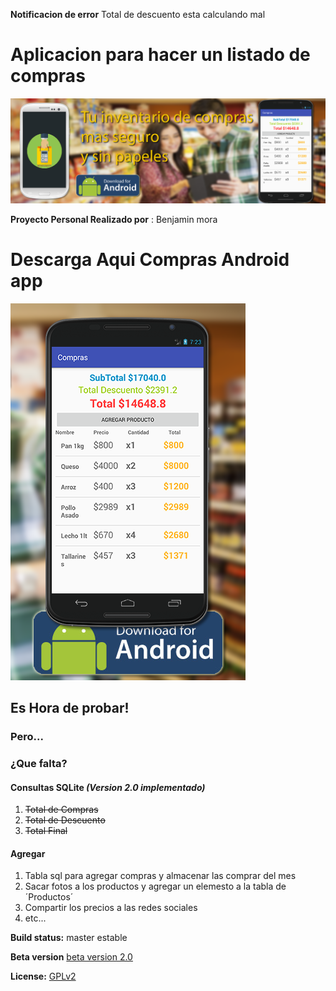 **Notificacion de error**
Total de descuento esta calculando mal

# Aplicacion para hacer un listado de compras

![Logo](https://raw.githubusercontent.com/bemtorres/bemtorres.github.io/cb048b7289221bef8d18fa8266e776e50250d740/assets/imagen/wide-social-banner.png)

**Proyecto Personal Realizado por** : Benjamin mora

# Descarga Aqui Compras Android app 

[![](https://github.com/bemtorres/bemtorres.github.io/blob/master/assets/imagen/Promo.png?raw=true)](https://www.dropbox.com/s/exdaoux32xez4jc/ComprasApp%28v2.0%29.apk)


## Es Hora de probar!
### Pero...
### ¿Que falta?

#### Consultas SQLite *(Version 2.0 implementado)*
  1. ~~Total de Compras~~
  2. ~~Total de Descuento~~
  3. ~~Total Final~~

#### Agregar
  1. Tabla sql para agregar compras y almacenar las comprar del mes
  2. Sacar fotos a los productos y agregar un elemesto a la tabla de ´Productos´
  3. Compartir los precios a las redes sociales
  4. etc...


**Build status:** master estable

**Beta version** [beta version 2.0](https://www.dropbox.com/s/exdaoux32xez4jc/ComprasApp%28v2.0%29.apk)

**License:** [GPLv2](https://github.com/owncloud/android/blob/master/LICENSE.txt)
